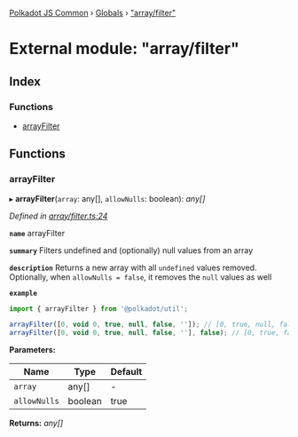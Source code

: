 [Polkadot JS Common](../README.md) › [Globals](../globals.md) › ["array/filter"](_array_filter_.md)

# External module: "array/filter"

## Index

### Functions

* [arrayFilter](_array_filter_.md#arrayfilter)

## Functions

###  arrayFilter

▸ **arrayFilter**(`array`: any[], `allowNulls`: boolean): *any[]*

*Defined in [array/filter.ts:24](https://github.com/polkadot-js/common/blob/bf5ba0f4/packages/util/src/array/filter.ts#L24)*

**`name`** arrayFilter

**`summary`** Filters undefined and (optionally) null values from an array

**`description`** 
Returns a new array with all `undefined` values removed. Optionally, when `allowNulls = false`, it removes the `null` values as well

**`example`** 
<BR>

```javascript
import { arrayFilter } from '@polkadot/util';

arrayFilter([0, void 0, true, null, false, '']); // [0, true, null, false, '']
arrayFilter([0, void 0, true, null, false, ''], false); // [0, true, false, '']
```

**Parameters:**

Name | Type | Default |
------ | ------ | ------ |
`array` | any[] | - |
`allowNulls` | boolean | true |

**Returns:** *any[]*

